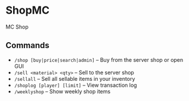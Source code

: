 # ShopMC
MC Shop

## Commands
- `/shop [buy|price|search|admin]` – Buy from the server shop or open GUI
- `/sell <material> <qty>` – Sell to the server shop
- `/sellall` – Sell all sellable items in your inventory
- `/shoplog [player] [limit]` – View transaction log
- `/weeklyshop` – Show weekly shop items

